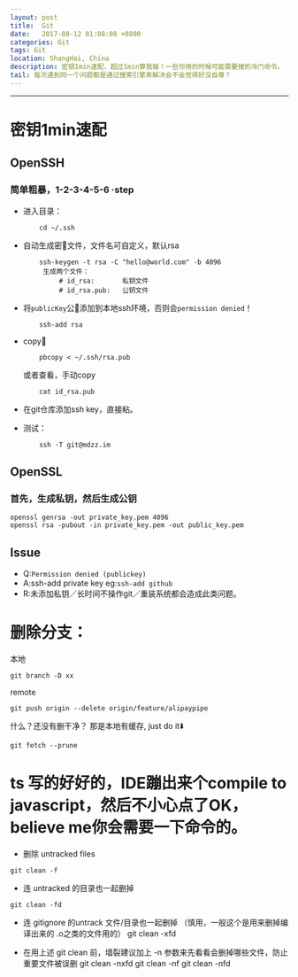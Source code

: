 ```yaml
---
layout: post
title:  Git
date:   2017-08-12 01:08:08 +0800
categories: Git
tags: Git
location: ShangHai, China
description: 密钥1min速配，超过1min算我输！一些你用的时候可能需要搜的冷门命令。
tail: 每次遇到同一个问题都是通过搜索引擎来解决会不会觉得好没自尊？
---
```

---

# 密钥1min速配
OpenSSH
---------
### 简单粗暴，1-2-3-4-5-6 ·step
+ 进入目录：
    
    ```
        cd ~/.ssh
    ```
+ 自动生成密🔑文件，文件名可自定义，默认rsa

    ```
        ssh-keygen -t rsa -C "hello@world.com" -b 4096
         生成两个文件：
             # id_rsa:       私钥文件
             # id_rsa.pub:   公钥文件
    ```
    
+ 将`publicKey`公🔑添加到本地ssh环境，否则会`permission denied`！
    
    ```
        ssh-add rsa
    ```
+ copy🔑
    
    ```
        pbcopy < ~/.ssh/rsa.pub
    ```
    或者查看，手动copy
    ```
        cat id_rsa.pub
    ```
+ 在git仓库添加ssh key，直接粘。

+ 测试：
    ```
        ssh -T git@mdzz.im
    ```
OpenSSL
-------------------
### 首先，生成私钥，然后生成公钥
```
openssl genrsa -out private_key.pem 4096
openssl rsa -pubout -in private_key.pem -out public_key.pem
```

Issue
--------------
+ Q:`Permission denied (publickey)`
+ A:ssh-add private key eg:`ssh-add github`
+ R:未添加私钥／长时间不操作git／重装系统都会造成此类问题。



# 删除分支：

本地

```
git branch -D xx
```
remote

```
git push origin --delete origin/feature/alipaypipe 
```

什么？还没有删干净？
那是本地有缓存, just do it⬇️

```
git fetch --prune
```

# ts 写的好好的，IDE蹦出来个compile to javascript，然后不小心点了OK，believe me你会需要一下命令的。
+ 删除 untracked files
```
git clean -f

``` 
+ 连 untracked 的目录也一起删掉
```
git clean -fd

``` 
+ 连 gitignore 的untrack 文件/目录也一起删掉 （慎用，一般这个是用来删掉编译出来的 .o之类的文件用的）
git clean -xfd
 
+ 在用上述 git clean 前，墙裂建议加上 -n 参数来先看看会删掉哪些文件，防止重要文件被误删
git clean -nxfd
git clean -nf
git clean -nfd